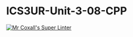 # ICS3UR-Unit-3-08-CPP

[![Mr Coxall's Super Linter](https://github.com/KaitlynIp64/ICS3UR-Unit-3-08-CPP/workflows/Mr%20Coxall's%20Super%20Linter/badge.svg)](https://github.com/KaitlynIp64/ICS3UR-Unit-3-08-CPP/actions/)
